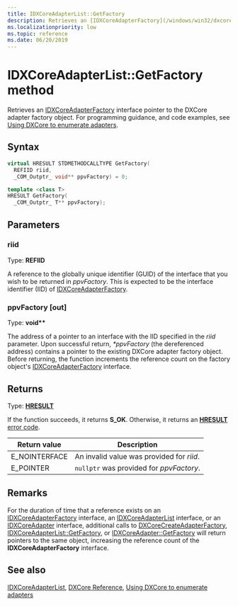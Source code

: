 ```yaml
---
title: IDXCoreAdapterList::GetFactory
description: Retrieves an [IDXCoreAdapterFactory](/windows/win32/dxcore/dxcore_interface/nn-dxcore_interface-idxcoreadapterfactory) interface pointer to the DXCore adapter factory object.
ms.localizationpriority: low
ms.topic: reference
ms.date: 06/20/2019
---
```


# IDXCoreAdapterList::GetFactory method

Retrieves an [IDXCoreAdapterFactory](/windows/win32/dxcore/dxcore_interface/nn-dxcore_interface-idxcoreadapterfactory) interface pointer to the DXCore adapter factory object. For programming guidance, and code examples, see [Using DXCore to enumerate adapters](/windows/win32/dxcore/dxcore-enum-adapters).

## Syntax

```cpp
virtual HRESULT STDMETHODCALLTYPE GetFactory(
  REFIID riid,
  _COM_Outptr_ void** ppvFactory) = 0;

template <class T>
HRESULT GetFactory(
  _COM_Outptr_ T** ppvFactory);
```

## Parameters

### riid

Type: **REFIID**

A reference to the globally unique identifier (GUID) of the interface that you wish to be returned in *ppvFactory*. This is expected to be the interface identifier (IID) of [IDXCoreAdapterFactory](/windows/win32/dxcore/dxcore_interface/nn-dxcore_interface-idxcoreadapterfactory).

### ppvFactory [out]

Type: **void\*\***

The address of a pointer to an interface with the IID specified in the *riid* parameter. Upon successful return, *\*ppvFactory* (the dereferenced address) contains a pointer to the existing DXCore adapter factory object. Before returning, the function increments the reference count on the factory object's [IDXCoreAdapterFactory](/windows/win32/dxcore/dxcore_interface/nn-dxcore_interface-idxcoreadapterfactory) interface.

## Returns

Type: **[HRESULT](/windows/win32/com/structure-of-com-error-codes)**

If the function succeeds, it returns **S_OK**. Otherwise, it returns an [**HRESULT**](/windows/win32/com/structure-of-com-error-codes) [error code](/windows/win32/com/com-error-codes-10).

|Return value|Description|
|-|-|
|E_NOINTERFACE|An invalid value was provided for *riid*.|
|E_POINTER|`nullptr` was provided for *ppvFactory*.|

## Remarks

For the duration of time that a reference exists on an [IDXCoreAdapterFactory](/windows/win32/dxcore/dxcore_interface/nn-dxcore_interface-idxcoreadapterfactory) interface, an [IDXCoreAdapterList](/windows/win32/dxcore/dxcore_interface/nn-dxcore_interface-idxcoreadapterlist) interface, or an [IDXCoreAdapter](/windows/win32/dxcore/dxcore_interface/nn-dxcore_interface-idxcoreadapter) interface, additional calls to [DXCoreCreateAdapterFactory](/windows/win32/dxcore/dxcore/nf-dxcore-dxcorecreateadapterfactory), [IDXCoreAdapterList::GetFactory](/windows/win32/dxcore/dxcore_interface/nf-dxcore_interface-idxcoreadapterlist-getfactory), or [IDXCoreAdapter::GetFactory](/windows/win32/dxcore/dxcore_interface/nf-dxcore_interface-idxcoreadapter-getfactory) will return pointers to the same object, increasing the reference count of the **IDXCoreAdapterFactory** interface.

## See also

[IDXCoreAdapterList](/windows/win32/dxcore/dxcore_interface/nn-dxcore_interface-idxcoreadapterlist), [DXCore Reference](/windows/win32/dxcore/dxcore-reference), [Using DXCore to enumerate adapters](/windows/win32/dxcore/dxcore-enum-adapters)
